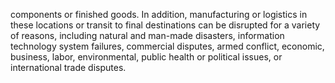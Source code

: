 components  or  finished  goods.  In  addition,  manufacturing  or  logistics  in  these  locations  or  transit  to  final  destinations  can  be
disrupted for a variety of reasons, including natural and man-made disasters, information technology system failures, commercial
disputes,  armed  conflict,  economic,  business,  labor,  environmental,  public  health  or  political  issues,  or  international  trade
disputes.